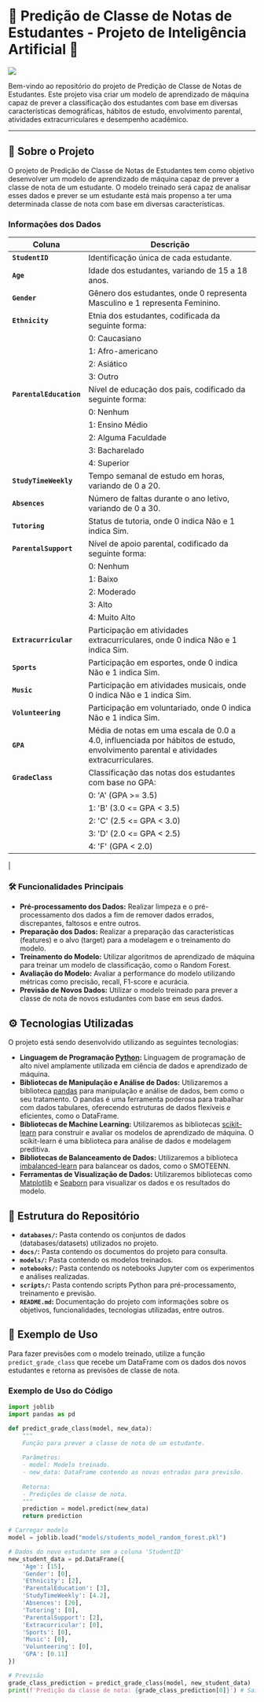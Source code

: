 # 🧠 Predição de Classe de Notas de Estudantes - Projeto de Inteligência Artificial 🧠

<p align="left">
    <img src="https://img.shields.io/badge/Status-Em%20Andamento...-orange?style=for-the-badge"/>
</p>

Bem-vindo ao repositório do projeto de Predição de Classe de Notas de Estudantes. Este projeto visa criar um modelo de aprendizado de máquina capaz de prever a classificação dos estudantes com base em diversas características demográficas, hábitos de estudo, envolvimento parental, atividades extracurriculares e desempenho acadêmico.

<hr>

## 📝 Sobre o Projeto

O projeto de Predição de Classe de Notas de Estudantes tem como objetivo desenvolver um modelo de aprendizado de máquina capaz de prever a classe de nota de um estudante. O modelo treinado será capaz de analisar esses dados e prever se um estudante está mais propenso a ter uma determinada classe de nota com base em diversas características.

### Informações dos Dados

| Coluna               | Descrição                                                                 |
|----------------------|---------------------------------------------------------------------------|
| **`StudentID`**          | Identificação única de cada estudante.                                   |
| **`Age`**                | Idade dos estudantes, variando de 15 a 18 anos.                         |
| **`Gender`**             | Gênero dos estudantes, onde 0 representa Masculino e 1 representa Feminino. |
| **`Ethnicity`**          | Etnia dos estudantes, codificada da seguinte forma:                    |
|                          | 0: Caucasiano                                                          |
|                          | 1: Afro-americano                                                      |
|                          | 2: Asiático                                                            |
|                          | 3: Outro                                                               |
| **`ParentalEducation`**  | Nível de educação dos pais, codificado da seguinte forma:              |
|                          | 0: Nenhum                                                              |
|                          | 1: Ensino Médio                                                        |
|                          | 2: Alguma Faculdade                                                    |
|                          | 3: Bacharelado                                                         |
|                          | 4: Superior                                                            |
| **`StudyTimeWeekly`**    | Tempo semanal de estudo em horas, variando de 0 a 20.                  |
| **`Absences`**           | Número de faltas durante o ano letivo, variando de 0 a 30.             |
| **`Tutoring`**           | Status de tutoria, onde 0 indica Não e 1 indica Sim.                   |
| **`ParentalSupport`**    | Nível de apoio parental, codificado da seguinte forma:                 |
|                          | 0: Nenhum                                                              |
|                          | 1: Baixo                                                               |
|                          | 2: Moderado                                                            |
|                          | 3: Alto                                                                |
|                          | 4: Muito Alto                                                          |
| **`Extracurricular`**    | Participação em atividades extracurriculares, onde 0 indica Não e 1 indica Sim. |
| **`Sports`**             | Participação em esportes, onde 0 indica Não e 1 indica Sim.            |
| **`Music`**              | Participação em atividades musicais, onde 0 indica Não e 1 indica Sim. |
| **`Volunteering`**       | Participação em voluntariado, onde 0 indica Não e 1 indica Sim.        |
| **`GPA`**                | Média de notas em uma escala de 0.0 a 4.0, influenciada por hábitos de estudo, envolvimento parental e atividades extracurriculares. |
| **`GradeClass`**         | Classificação das notas dos estudantes com base no GPA:                |
|                          | 0: 'A' (GPA >= 3.5)                                                    |
|                          | 1: 'B' (3.0 <= GPA < 3.5)                                              |
|                          | 2: 'C' (2.5 <= GPA < 3.0)                                              |
|                          | 3: 'D' (2.0 <= GPA < 2.5)                                              |
|                          | 4: 'F' (GPA < 2.0)                                                     |
|
### 🛠️ Funcionalidades Principais

- **Pré-processamento dos Dados:** Realizar limpeza e o pré-processamento dos dados a fim de remover dados errados, discrepantes, faltosos e entre outros.
- **Preparação dos Dados:** Realizar a preparação das características (features) e o alvo (target) para a modelagem e o treinamento do modelo.
- **Treinamento do Modelo:** Utilizar algoritmos de aprendizado de máquina para treinar um modelo de classificação, como o Random Forest.
- **Avaliação do Modelo:** Avaliar a performance do modelo utilizando métricas como precisão, recall, F1-score e acurácia.
- **Previsão de Novos Dados:** Utilizar o modelo treinado para prever a classe de nota de novos estudantes com base em seus dados.

## ⚙️ Tecnologias Utilizadas

O projeto está sendo desenvolvido utilizando as seguintes tecnologias:

- **Linguagem de Programação [Python](https://www.python.org/):** Linguagem de programação de alto nível amplamente utilizada em ciência de dados e aprendizado de máquina.
- **Bibliotecas de Manipulação e Análise de Dados:** Utilizaremos a biblioteca [pandas](https://pandas.pydata.org/) para manipulação e análise de dados, bem como o seu tratamento. O pandas é uma ferramenta poderosa para trabalhar com dados tabulares, oferecendo estruturas de dados flexíveis e eficientes, como o DataFrame.
- **Bibliotecas de Machine Learning:** Utilizaremos as bibliotecas [scikit-learn](https://scikit-learn.org/stable/) para construir e avaliar os modelos de aprendizado de máquina. O scikit-learn é uma biblioteca para análise de dados e modelagem preditiva.
- **Bibliotecas de Balanceamento de Dados:** Utilizaremos a biblioteca [imbalanced-learn](https://imbalanced-learn.org/) para balancear os dados, como o SMOTEENN.
- **Ferramentas de Visualização de Dados:** Utilizaremos bibliotecas como [Matplotlib](https://matplotlib.org/) e [Seaborn](https://seaborn.pydata.org/) para visualizar os dados e os resultados do modelo.

## 📂 Estrutura do Repositório

- **`databases/`:** Pasta contendo os conjuntos de dados (databases/datasets) utilizados no projeto.
- **`docs/`:** Pasta contendo os documentos do projeto para consulta.
- **`models/`:** Pasta contendo os modelos treinados.
- **`notebooks/`:** Pasta contendo os notebooks Jupyter com os experimentos e análises realizadas.
- **`scripts/`:** Pasta contendo scripts Python para pré-processamento, treinamento e previsão.
- **`README.md`:** Documentação do projeto com informações sobre os objetivos, funcionalidades, tecnologias utilizadas, entre outros.

## 📝 Exemplo de Uso

Para fazer previsões com o modelo treinado, utilize a função `predict_grade_class` que recebe um DataFrame com os dados dos novos estudantes e retorna as previsões de classe de nota.

### Exemplo de Uso do Código

```python
import joblib
import pandas as pd

def predict_grade_class(model, new_data):
    """
    Função para prever a classe de nota de um estudante.
    
    Parâmetros:
    - model: Modelo treinado.
    - new_data: DataFrame contendo as novas entradas para previsão.
    
    Retorna:
    - Predições de classe de nota.
    """
    prediction = model.predict(new_data)
    return prediction

# Carregar modelo
model = joblib.load("models/students_model_random_forest.pkl")

# Dados do novo estudante sem a coluna 'StudentID'
new_student_data = pd.DataFrame({
    'Age': [15],
    'Gender': [0],
    'Ethnicity': [2],
    'ParentalEducation': [3],
    'StudyTimeWeekly': [4.2],
    'Absences': [26],
    'Tutoring': [0],
    'ParentalSupport': [2],
    'Extracurricular': [0],
    'Sports': [0],
    'Music': [0],
    'Volunteering': [0],
    'GPA': [0.11]
})

# Previsão
grade_class_prediction = predict_grade_class(model, new_student_data)
print(f'Predição da classe de nota: {grade_class_prediction[0]}') # Saída: 4.0
